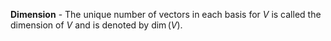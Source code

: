 **Dimension** - The unique number of vectors in each basis for $V$ is called the dimension of $V$ and is denoted by $\dim(V).$ 